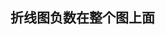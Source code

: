 <!--
 * @Descripttion: 
 * @version: 
 * @Author: yanghui
 * @Date: 2020-12-23 13:13:37
 * @LastEditors: yanghui
 * @LastEditTime: 2020-12-23 13:14:37
-->
## 折线图负数在整个图上面